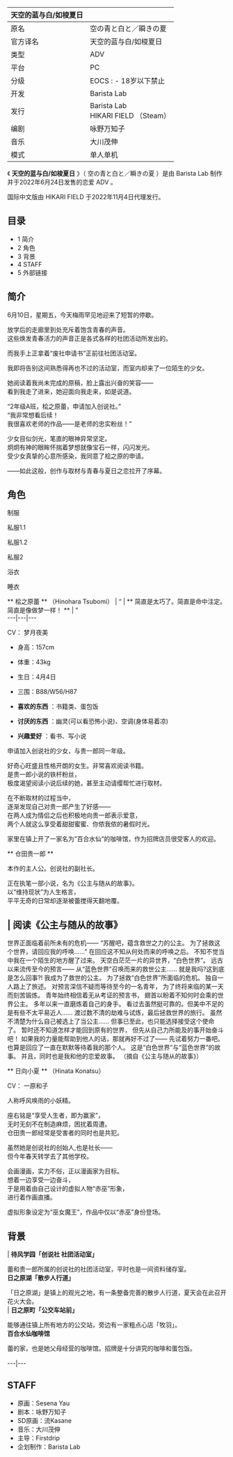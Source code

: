 |  天空的蓝与白/如梭夏日  ||
|---|---|
|原名  |  空の青と白と／瞬きの夏   |
|官方译名  |  天空的蓝与白/如梭夏日   |
|类型  |  ADV   |
|平台  |  PC   |
|分级  |    EOCS  :    \- 18岁以下禁止|
|开发  |  Barista Lab   |
|发行  |  Barista Lab   <br>HIKARI FIELD  （Steam）  |
|编剧  |  咏野万知子   |
|音乐  |  大川茂伸   |
|模式  |  单人单机   |
  
《 **天空的蓝与白/如梭夏日** 》（  空の青と白と／瞬きの夏  ）是由  Barista Lab  制作并于2022年6月24日发售的恋爱  ADV
。

国际中文版由  HIKARI FIELD  于2022年11月4日代理发行。

##  目录

  * 1  简介 
  * 2  角色 
  * 3  背景 
  * 4  STAFF 
  * 5  外部链接 

##  简介

6月10日，星期五，今天梅雨罕见地迎来了短暂的停歇。  
  
放学后的走廊里到处充斥着饱含青春的声音。  
这些焕发青春活力的声音正是各式各样的社团活动所发出的。  
  
而我手上正拿着“废社申请书”正前往社团活动室。  
  
我即将告别这间熟悉得再也不过的活动室，而室内却来了一位陌生的少女。  
  
她阅读着我尚未完成的原稿，脸上露出兴奋的笑容——  
看到我走了进来，她迎面向我走来，如是说道。  
  
“2年级A班，桧之原蕾，申请加入创说社。”  
“我非常想看后续！  
我很喜欢老师的作品——是老师的忠实粉丝！”  
  
少女目似剑光，笔直的眼神异常坚定。  
炯炯有神的眼眸怀揣着梦想就像宝石一样，闪闪发光。  
受少女真挚的心意所感染，我同意了桧之原的申请。  
  
——如此这般，创作与取材与青春与夏日之恋拉开了序幕。

##  角色

制服

私服1.1

私服1.2

私服2

浴衣

睡衣

** 桧之原蕾  ** （Hinohara Tsubomi）  |  “  |  ** 简直是太巧了。简直是命中注定。简直是像做梦一样！  ** |  ”   
---|---|---  
  
CV：  梦月夜美

  * 身高：157cm 
  * 体重：43kg 
  * 生日：4月4日 
  * 三围：B88/W56/H87 

  * **喜欢的东西** ：书籍类、蛋包饭 
  * **讨厌的东西** ：幽灵(可以看恐怖小说)、空调(身体易着凉) 
  * **兴趣爱好** ：看书、写小说 

申请加入创说社的少女，与贵一郎同一年级。

好奇心旺盛且性格开朗的女生。非常喜欢阅读书籍。  
是贵一郎小说的铁杆粉丝，  
极度渴望阅读小说后续的她，甚至主动请缨帮忙进行取材。

在不断取材的过程当中，  
逐渐发现自己对贵一郎产生了好感——  
在两人成为情侣之后也积极地向贵一郎表示爱意，  
两个人就这么享受着甜甜蜜蜜、你侬我侬的暑假时光。

家里在镇上开了一家名为”百合水仙“的咖啡馆，作为招牌店员很受客人的欢迎。

** 仓田贵一郎  **

本作的主人公。创说社的副社长。  
  
正在执笔一部小说，名为《公主与随从的故事》。  
以“维持现状”为人生格言，  
平平无奇的日常却逐渐被蕾搅得天翻地覆。

|  阅读《公主与随从的故事》  
---  
  
世界正面临着前所未有的危机——  “苏醒吧，蕴含救世之力的公主。  为了拯救这个世界，请回应我的呼唤......”  在回应这不知从何处而来的呼唤之后。
不知不觉当中我在一个陌生的地方醒了过来。  天空白茫茫一片的异世界，“白色世界”。  远古以来流传至今的预言——
从“蓝色世界”召唤而来的救世公主......  就是我吗?这到底是怎么回事?!  我成为了救世的公主。  为了拯救“白色世界”所面临的危机。
独自一人路上了旅述。  对预言深信不疑而等待至今的一名青年，  为了终将来临的某一天而刻苦锻炼。  青年始终相信着无从考证的预言书，
翅首以盼着不知何时会乘的世界公主。  多年以来一直磨炼着自己的身手。  看过去虽然挺可靠的。但美中不足的是有些不太平易近人......
渡过数不清的劫难与试炼，最后拯救世界的旅行。  虽然不清楚为什么自己被选上了当公主......  但事已至此，也只能选择接受这个使命了。
暂时还不知道怎样才能回到原有的世界，  但先从自己力所能及的事开始奋斗吧！  如果我的力量能帮助到他人的话，那就再好不过了——  先试着努力一番吧。
也算是回应了一直在默默等待着我的那个人。  这是“白色世界”与“蓝色世界”的故事。  并且，同时也是我和他的恋爱故事。  （摘自《公主与随从的故事》）
</br>  
  
** 日向小夏  ** （Hinata Konatsu）

CV：  一原和子

人称呼风唤雨的小妖精。

座右铭是“享受人生者，即为赢家”，  
无时无刻不在制造麻烦，困扰着周遭。  
仓田贵一郎经常是受害者的同时也是共犯。

虽然她是创说社的创始人,也是社长——  
但今年春天转学去了其他学校。

会画漫画，实力不俗，正以漫画家为目标。  
想着一边享受一边奋斗，  
于是用着由自己设计的虚拟人物“赤巫”形象，  
进行着作画直播。

虚拟形象设定为“巫女魔王”，作品中仅以“赤巫”身份登场。

##  背景

|  **待风学园「创说社 社团活动室」** </br>

蕾和贵一郎所属的创说社的社团活动室，平时也是一间资料储存室。 </br> **日之原湖「散步人行道」** </br>

「日之原湖」是镇上的观光之地，有一条整备完善的散步人行道，夏天会在此召开花火大会。 </br> |  **日之原町「公交车站前」** </br>

能够通往镇上所有地方的公交站，旁边有一家粗点心店「牧羽」。 </br> **百合水仙咖啡馆** </br>

蕾的家，也是她父母经营的咖啡馆。招牌是十分讲究的咖啡和蛋包饭。 </br>  
---|---  
  
##  STAFF

  * 原画：Sesena Yau 
  * 剧本：咏野万知子 
  * SD原画：流Kasane 
  * 音乐：大川茂伸 
  * 主导：Firstdrip 
  * 企划制作：Barista Lab 